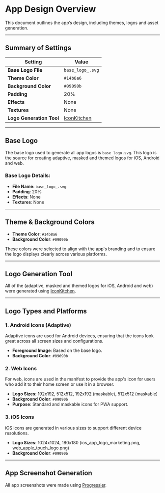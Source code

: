 # App Design Overview

This document outlines the app’s design, including themes, logos and asset generation.

---

## Summary of Settings

| Setting            | Value      |
|--------------------|------------|
| **Base Logo File** | `base_logo_.svg` |
| **Theme Color**    | `#14b8a6` |
| **Background Color** | `#09090b` |
| **Padding**        | 20%        |
| **Effects**        | None       |
| **Textures**       | None       |
| **Logo Generation Tool** | [IconKitchen](https://icon.kitchen) |

---

## Base Logo

The base logo used to generate all app logos is `base_logo.svg`. This logo is the source for creating adaptive, masked and themed logos for iOS, Android and web.

### Base Logo Details:
- **File Name**: `base_logo_.svg`
- **Padding**: 20%
- **Effects**: None
- **Textures**: None

---

## Theme & Background Colors

- **Theme Color**: `#14b8a6`
- **Background Color**: `#09090b`

These colors were selected to align with the app's branding and to ensure the logo displays clearly across various platforms.

---

## Logo Generation Tool

All of the (adaptive, masked and themed logos for iOS, Android and web) were generated using [IconKitchen](https://icon.kitchen).

---

## Logo Types and Platforms

### 1. **Android Icons (Adaptive)**
Adaptive icons are used for Android devices, ensuring that the icons look great across all screen sizes and configurations.
- **Foreground Image**: Based on the base logo.
- **Background Color**: `#09090b`

### 2. **Web Icons**
For web, icons are used in the manifest to provide the app's icon for users who add it to their home screen or use it in a browser.
- **Logo Sizes**: 192x192, 512x512, 192x192 (maskable), 512x512 (maskable)
- **Background Color**: `#09090b`
- **Purpose**: Standard and maskable icons for PWA support.

### 3. **iOS Icons**
iOS icons are generated in various sizes to support different device resolutions.
- **Logo Sizes**: 1024x1024, 180x180 (ios_app_logo_marketing.png, web_apple_touch_logo.png)
- **Background Color**: `#09090b`

---

## App Screenshot Generation
All app screenshots were made using [Progressier](https://progressier.com/pwa-screenshots-generator).